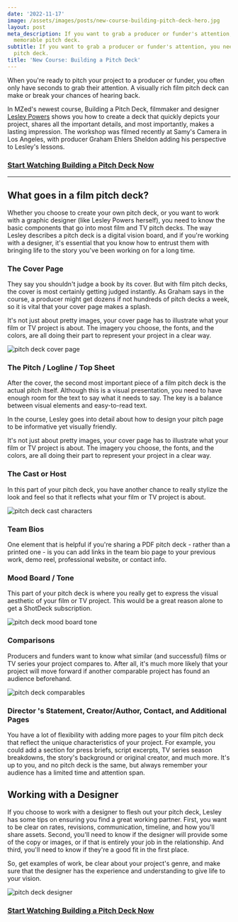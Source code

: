 ```yaml
---
date: '2022-11-17'
image: /assets/images/posts/new-course-building-pitch-deck-hero.jpg
layout: post
meta_description: If you want to grab a producer or funder's attention, you need a
  memorable pitch deck.
subtitle: If you want to grab a producer or funder's attention, you need a memorable
  pitch deck.
title: 'New Course: Building a Pitch Deck'
---
```


When you're ready to pitch your project to a producer or funder, you often only have seconds to grab their attention. A visually rich film pitch deck can make or break your chances of hearing back. 

In MZed's newest course, Building a Pitch Deck, filmmaker and designer [Lesley Powers](https://www.lesleypowers.com/) shows you how to create a deck that quickly depicts your project, shares all the important details, and most importantly, makes a lasting impression. The workshop was filmed recently at Samy's Camera in Los Angeles, with producer Graham Ehlers Sheldon adding his perspective to Lesley's lessons.

 

###  

### [**Start Watching Building a Pitch Deck Now**](https://www.mzed.com/courses/building-a-pitch-deck)

* * *

## **What goes in a film pitch deck?**

Whether you choose to create your own pitch deck, or you want to work with a graphic designer (like Lesley Powers herself), you need to know the basic components that go into most film and TV pitch decks. The way Lesley describes a pitch deck is a digital vision board, and if you're working with a designer, it's essential that you know how to entrust them with bringing life to the story you've been working on for a long time.

### **The Cover Page**

  
They say you shouldn't judge a book by its cover. But with film pitch decks, the cover is most certainly getting judged instantly. As Graham says in the course, a producer might get dozens if not hundreds of pitch decks a week, so it is vital that your cover page makes a splash.

It's not just about pretty images, your cover page has to illustrate what your film or TV project is about. The imagery you choose, the fonts, and the colors, are all doing their part to represent your project in a clear way.

![pitch deck cover page](https://mzed-cdn1.sfo2.cdn.digitaloceanspaces.com/uploads/news/film-pitch-deck-cover-page.jpg)

### **The Pitch / Logline / Top Sheet**

  
After the cover, the second most important piece of a film pitch deck is the actual pitch itself. Although this is a visual presentation, you need to have enough room for the text to say what it needs to say. The key is a balance between visual elements and easy-to-read text.

In the course, Lesley goes into detail about how to design your pitch page to be informative yet visually friendly.

It's not just about pretty images, your cover page has to illustrate what your film or TV project is about. The imagery you choose, the fonts, and the colors, are all doing their part to represent your project in a clear way.

### **The Cast or Host**

  
In this part of your pitch deck, you have another chance to really stylize the look and feel so that it reflects what your film or TV project is about.

![pitch deck cast characters](https://mzed-cdn1.sfo2.cdn.digitaloceanspaces.com/uploads/news/film-pitch-deck-characters-cast.jpg)

### **Team Bios**

  
One element that is helpful if you're sharing a PDF pitch deck - rather than a printed one - is you can add links in the team bio page to your previous work, demo reel, professional website, or contact info.

### **Mood Board / Tone**

  
This part of your pitch deck is where you really get to express the visual aesthetic of your film or TV project. This would be a great reason alone to get a ShotDeck subscription.

![pitch deck mood board tone](https://mzed-cdn1.sfo2.cdn.digitaloceanspaces.com/uploads/news/film-pitch-deck-mood-board.jpg)

### **Comparisons**

  
Producers and funders want to know what similar (and successful) films or TV series your project compares to. After all, it's much more likely that your project will move forward if another comparable project has found an audience beforehand.

![pitch deck comparables](https://mzed-cdn1.sfo2.cdn.digitaloceanspaces.com/uploads/news/film-pitch-deck-comparables.jpg)

### **Director 's Statement, Creator/Author, Contact, and Additional Pages**

  
You have a lot of flexibility with adding more pages to your film pitch deck that reflect the unique characteristics of your project. For example, you could add a section for press briefs, script excerpts, TV series season breakdowns, the story's background or original creator, and much more. It's up to you, and no pitch deck is the same, but always remember your audience has a limited time and attention span.

## **Working with a Designer**

  
If you choose to work with a designer to flesh out your pitch deck, Lesley has some tips on ensuring you find a great working partner. First, you want to be clear on rates, revisions, communication, timeline, and how you'll share assets. Second, you'll need to know if the designer will provide some of the copy or images, or if that is entirely your job in the relationship. And third, you'll need to know if they're a good fit in the first place.

So, get examples of work, be clear about your project's genre, and make sure that the designer has the experience and understanding to give life to your vision.

![pitch deck designer](https://mzed-cdn1.sfo2.cdn.digitaloceanspaces.com/uploads/news/film-pitch-deck-screengrab.jpg)

### [**Start Watching Building a Pitch Deck Now**](https://www.mzed.com/courses/building-a-pitch-deck)